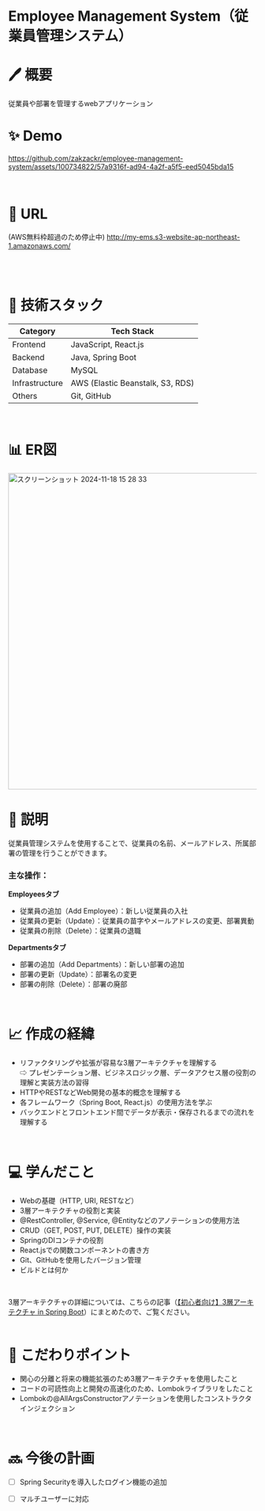 # Employee Management System（従業員管理システム）
# 🖊️ 概要
従業員や部署を管理するwebアプリケーション
<br>

# ✨ Demo



https://github.com/zakzackr/employee-management-system/assets/100734822/57a9316f-ad94-4a2f-a5f5-eed5045bda15


<br>    

# 🔗 URL
(AWS無料枠超過のため停止中)
http://my-ems.s3-website-ap-northeast-1.amazonaws.com/

<br>　　

# 💾 技術スタック
| Category | Tech Stack |
| ---- | ---- |
| Frontend | JavaScript, React.js |
| Backend | Java, Spring Boot |
| Database | MySQL |
| Infrastructure | AWS (Elastic Beanstalk, S3, RDS) |
| Others | Git, GitHub |
<br>

# 📊 ER図
<img width="640" alt="スクリーンショット 2024-11-18 15 28 33" src="https://github.com/user-attachments/assets/9eeddd27-c10f-4e6b-a067-bdcf8196b3a3">

# 📝 説明
従業員管理システムを使用することで、従業員の名前、メールアドレス、所属部署の管理を行うことができます。
    
### 主な操作：
**Employeesタブ**    
* 従業員の追加（Add Employee）：新しい従業員の入社    
* 従業員の更新（Update）：従業員の苗字やメールアドレスの変更、部署異動
* 従業員の削除（Delete）：従業員の退職
    
**Departmentsタブ**    
* 部署の追加（Add Departments）：新しい部署の追加
* 部署の更新（Update）：部署名の変更   
* 部署の削除（Delete）：部署の廃部
<br>

# 📈 作成の経緯
* リファクタリングや拡張が容易な3層アーキテクチャを理解する    
  ⇨ プレゼンテーション層、ビジネスロジック層、データアクセス層の役割の理解と実装方法の習得
* HTTPやRESTなどWeb開発の基本的概念を理解する
* 各フレームワーク（Spring Boot, React.js）の使用方法を学ぶ
* バックエンドとフロントエンド間でデータが表示・保存されるまでの流れを理解する
<br>    
 
# 💻 学んだこと
* Webの基礎（HTTP, URI, RESTなど）
* 3層アーキテクチャの役割と実装
* @RestController, @Service, @Entityなどのアノテーションの使用方法
* CRUD（GET, POST, PUT, DELETE）操作の実装
* SpringのDIコンテナの役割
* React.jsでの関数コンポーネントの書き方
* Git、GitHubを使用したバージョン管理
* ビルドとは何か
<br>

3層アーキテクチャの詳細については、こちらの記事（[【初心者向け】3層アーキテクチャ in Spring Boot](https://qiita.com/shibainuu/items/757c2e418459e4b51dd1)）にまとめたので、ご覧ください。    
<br>

# 🌈 こだわりポイント
* 関心の分離と将来の機能拡張のため3層アーキテクチャを使用したこと
* コードの可読性向上と開発の高速化のため、Lombokライブラリをしたこと
* Lombokの@AllArgsConstructorアノテーションを使用したコンストラクタインジェクション
<br>

# 🔜 今後の計画
- [ ] Spring Securityを導入したログイン機能の追加　　　　    
- [ ] マルチユーザーに対応
<br>　　　　
  

    
